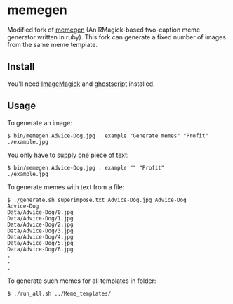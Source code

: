 # memegen

Modified fork of [memegen](https://github.com/cmdrkeene/memegen) (An RMagick-based two-caption meme generator written in ruby). This fork can generate a fixed number of images from the same meme template. 

## Install

You'll need [ImageMagick](http://www.imagemagick.org/script/index.php) and [ghostscript](http://www.ghostscript.com/) installed.

## Usage

To generate an image:

    $ bin/memegen Advice-Dog.jpg . example "Generate memes" "Profit"
    ./example.jpg

You only have to supply one piece of text:

    $ bin/memegen Advice-Dog.jpg . example "" "Profit"
    ./example.jpg

To generate memes with text from a file:

    $ ./generate.sh superimpose.txt Advice-Dog.jpg Advice-Dog
    Advice-Dog
    Data/Advice-Dog/0.jpg
    Data/Advice-Dog/1.jpg
    Data/Advice-Dog/2.jpg
    Data/Advice-Dog/3.jpg
    Data/Advice-Dog/4.jpg
    Data/Advice-Dog/5.jpg
    Data/Advice-Dog/6.jpg
    .
    .
    .

To generate such memes for all templates in folder:

    $ ./run_all.sh ../Meme_templates/


